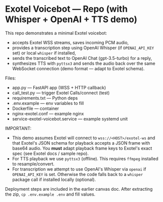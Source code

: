 # Exotel Voicebot — Repo (with Whisper + OpenAI + TTS demo)

This repo demonstrates a minimal Exotel voicebot:
- accepts Exotel WSS streams, saves incoming PCM audio,
- provides a transcription step using OpenAI Whisper (if `OPENAI_API_KEY` set) or local `whisper` if installed,
- sends the transcribed text to OpenAI Chat (gpt-3.5-turbo) for a reply,
- synthesizes TTS with `pyttsx3` and sends the audio back over the same WebSocket connection (demo format — adapt to Exotel schema).

Files:
- app.py — FastAPI app (WSS + HTTP callback)
- call_test.py — trigger Exotel Calls/connect (test)
- requirements.txt — Python deps
- .env.example — env variables to fill
- Dockerfile — container
- nginx-exotel.conf — example nginx
- service-exotel-voicebot.service — example systemd unit

IMPORTANT:
- This demo assumes Exotel will connect to `wss://<HOST>/exotel-ws` and that Exotel's JSON schema
  for playback accepts a JSON frame with base64 audio. You **must** adapt playback frame keys to Exotel's
  exact spec (see Exotel docs / sample repo).
- For TTS playback we use `pyttsx3` (offline). This requires `ffmpeg` installed to resample/convert.
- For transcription we attempt to use OpenAI's Whisper via `openai` if `OPENAI_API_KEY` is set. Otherwise the code
  falls back to a `whisper` package call if installed locally (optional).

Deployment steps are included in the earlier canvas doc. After extracting the zip, `cp .env.example .env` and fill values.
